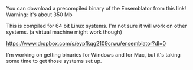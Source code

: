 You can download a precompiled binary of the Ensemblator from this link!
Warning: it's about 350 Mb

This is compiled for 64 bit Linux systems. I'm not sure it will work on other systems. (a virtual machine might work though)


https://www.dropbox.com/s/eypfkqg2109crwu/ensemblator?dl=0




I'm working on getting binaries for Windows and for Mac, but it's taking some time to get those systems set up. 
